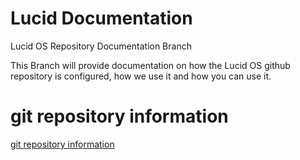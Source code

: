 Lucid Documentation
=====

Lucid OS Repository Documentation Branch

This Branch will provide documentation on how the Lucid OS github repository is configured, how we use it and how you can use it.

git repository information
=====
[git repository information](git/README.md)